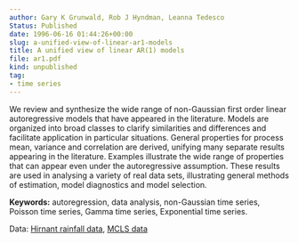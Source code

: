 ```yaml
---
author: Gary K Grunwald, Rob J Hyndman, Leanna Tedesco
Status: Published
date: 1996-06-16 01:44:26+00:00
slug: a-unified-view-of-linear-ar1-models
title: A unified view of linear AR(1) models
file: ar1.pdf
kind: unpublished
tag:
- time series
---
```


We review and synthesize the wide range of non-Gaussian first order linear autoregressive models that have appeared in the literature. Models are organized into broad classes to clarify similarities and differences and facilitate application in particular situations. General properties for process mean, variance and correlation are derived, unifying many separate results appearing in the literature. Examples illustrate the wide range of properties that can appear even under the autoregressive assumption. These results are used in analysing a variety of real data sets, illustrating general methods of estimation, model diagnostics and model selection.

**Keywords:** autoregression, data analysis, non-Gaussian time series, Poisson time series, Gamma time series, Exponential time series.

Data: [Hirnant rainfall data](https://robjhyndman.com/tsdldata/data/hirnant.dat), [MCLS data](https://robjhyndman.com/tsdldata/data/mcls82.dat)
